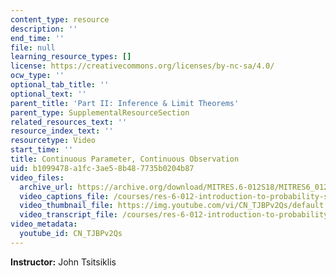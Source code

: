 ```yaml
---
content_type: resource
description: ''
end_time: ''
file: null
learning_resource_types: []
license: https://creativecommons.org/licenses/by-nc-sa/4.0/
ocw_type: ''
optional_tab_title: ''
optional_text: ''
parent_title: 'Part II: Inference & Limit Theorems'
parent_type: SupplementalResourceSection
related_resources_text: ''
resource_index_text: ''
resourcetype: Video
start_time: ''
title: Continuous Parameter, Continuous Observation
uid: b1099478-a1fc-3ae5-8b48-7735b0204b87
video_files:
  archive_url: https://archive.org/download/MITRES.6-012S18/MITRES6_012S18_L14-07_300k.mp4
  video_captions_file: /courses/res-6-012-introduction-to-probability-spring-2018/ef6d8fe8de1f5131a3f017d805fcbd3d_CN_TJBPv2Qs.vtt
  video_thumbnail_file: https://img.youtube.com/vi/CN_TJBPv2Qs/default.jpg
  video_transcript_file: /courses/res-6-012-introduction-to-probability-spring-2018/3016455f2f2b2585c61e7c39e5346c56_CN_TJBPv2Qs.pdf
video_metadata:
  youtube_id: CN_TJBPv2Qs
---
```


**Instructor:** John Tsitsiklis

